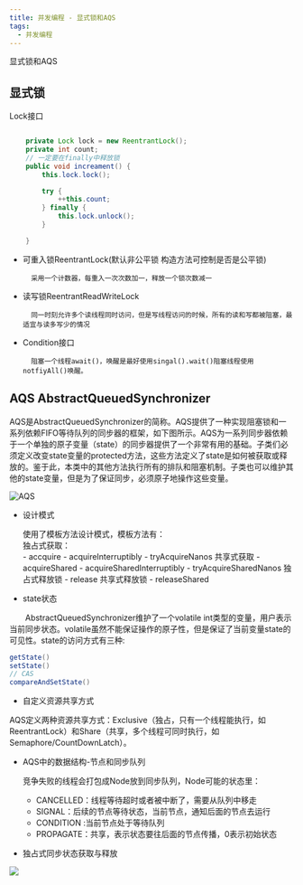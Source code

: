 ```yaml
---
title: 并发编程 - 显式锁和AQS
tags:
  - 并发编程
---
```


显式锁和AQS

## 显式锁

Lock接口

```java

 	private Lock lock = new ReentrantLock();
    private int count;
    // 一定要在finally中释放锁
    public void increament() {
        this.lock.lock();

        try {
            ++this.count;
        } finally {
            this.lock.unlock();
        }

    }
```

- 可重入锁ReentrantLock(默认非公平锁 构造方法可控制是否是公平锁)

		采用一个计数器，每重入一次次数加一，释放一个锁次数减一

- 读写锁ReentrantReadWriteLock

		同一时刻允许多个读线程同时访问，但是写线程访问的时候，所有的读和写都被阻塞，最适宜与读多写少的情况

- Condition接口

		阻塞一个线程await()，唤醒是最好使用singal().wait()阻塞线程使用notfiyAll()唤醒。




## AQS AbstractQueuedSynchronizer

AQS是AbstractQueuedSynchronizer的简称。AQS提供了一种实现阻塞锁和一系列依赖FIFO等待队列的同步器的框架，如下图所示。AQS为一系列同步器依赖于一个单独的原子变量（state）的同步器提供了一个非常有用的基础。子类们必须定义改变state变量的protected方法，这些方法定义了state是如何被获取或释放的。鉴于此，本类中的其他方法执行所有的排队和阻塞机制。子类也可以维护其他的state变量，但是为了保证同步，必须原子地操作这些变量。

![AQS](http://image.tupelo.top/53727-ae36db58241c256b.png)

- 设计模式
	
	使用了模板方法设计模式，模板方法有：		
	独占式获取：		
		- accquire
		- acquireInterruptibly
		- tryAcquireNanos
	共享式获取
		- acquireShared
		- acquireSharedInterruptibly
		- tryAcquireSharedNanos
	独占式释放锁
		- release
	共享式释放锁
		- releaseShared



- state状态

  AbstractQueuedSynchronizer维护了一个volatile int类型的变量，用户表示当前同步状态。volatile虽然不能保证操作的原子性，但是保证了当前变量state的可见性。state的访问方式有三种:

``` java
getState()
setState()
// CAS
compareAndSetState() 
```

- 自定义资源共享方式

AQS定义两种资源共享方式：Exclusive（独占，只有一个线程能执行，如ReentrantLock）和Share（共享，多个线程可同时执行，如Semaphore/CountDownLatch）。

- AQS中的数据结构-节点和同步队列

	竞争失败的线程会打包成Node放到同步队列，Node可能的状态里：
	- CANCELLED：线程等待超时或者被中断了，需要从队列中移走
	- SIGNAL：后续的节点等待状态，当前节点，通知后面的节点去运行
	- CONDITION :当前节点处于等待队列
	- PROPAGATE：共享，表示状态要往后面的节点传播，0表示初始状态

- 独占式同步状态获取与释放


![](http://image.tupelo.top/%E5%9B%BE%E7%89%87%201.png)



















